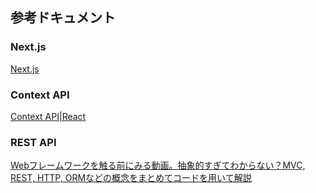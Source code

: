 
## 参考ドキュメント

### Next.js

[Next.js](https://nextjs.org/docs)

### Context API

[Context API|React](https://ja.react.dev/learn/passing-data-deeply-with-context)

### REST API

[Webフレームワークを触る前にみる動画。抽象的すぎてわからない？MVC, REST, HTTP, ORMなどの概念をまとめてコードを用いて解説](https://www.youtube.com/watch?v=5TubB4Ylt5A&t=132s)
